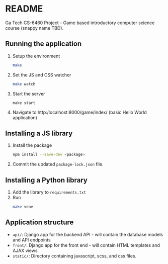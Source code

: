 # README

Ga Tech CS-6460 Project - Game based introductory computer science course (snappy name TBD).

## Running the application

1. Setup the environment
    ```Bash
    make
    ```
2. Set the JS and CSS watcher
    ```Bash
    make watch
    ```
3. Start the server
    ```
    make start
    ```
4. Navigate to http:/localhost:8000/game/index/ (basic Hello World application)

## Installing a JS library

1. Install the package
    ```Bash
    npm install --save-dev <package>
    ```
2. Commit the updated `package-lock.json` file.

## Installing a Python library

1. Add the library to `requirements.txt`
2. Run 
    ```Bash
    make venv
    ```

## Application structure

- `api/`: Django app for the backend API - will contain the database models and API endpoints
- `front/`: Django app for the front end - will contain HTML templates and AJAX views
- `static/`: Directory containing javascript, scss, and css files. 
